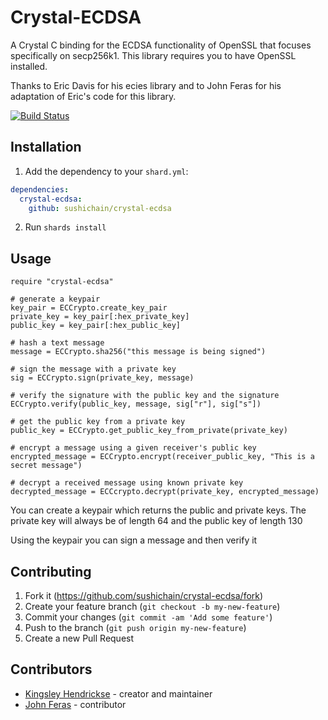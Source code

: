 # Crystal-ECDSA

A Crystal C binding for the ECDSA functionality of OpenSSL that focuses specifically on secp256k1.
This library requires you to have OpenSSL installed.

Thanks to Eric Davis for his ecies library and to John Feras for his adaptation of Eric's code for this library.

[![Build Status](https://travis-ci.org/SushiChain/crystal-ecdsa.svg?branch=master)](https://travis-ci.org/SushiChain/crystal-ecdsa)

## Installation

1. Add the dependency to your `shard.yml`:
```yaml
dependencies:
  crystal-ecdsa:
    github: sushichain/crystal-ecdsa
```
2. Run `shards install`

## Usage

```crystal
require "crystal-ecdsa"

# generate a keypair
key_pair = ECCrypto.create_key_pair
private_key = key_pair[:hex_private_key]
public_key = key_pair[:hex_public_key]

# hash a text message
message = ECCrypto.sha256("this message is being signed")

# sign the message with a private key
sig = ECCrypto.sign(private_key, message)

# verify the signature with the public key and the signature
ECCrypto.verify(public_key, message, sig["r"], sig["s"])

# get the public key from a private key
public_key = ECCrypto.get_public_key_from_private(private_key)

# encrypt a message using a given receiver's public key
encrypted_message = ECCrypto.encrypt(receiver_public_key, "This is a secret message")

# decrypt a received message using known private key
decrypted_message = ECCcrypto.decrypt(private_key, encrypted_message)

```

You can create a keypair which returns the public and private keys. The private key will always be of length 64 and the public key of length 130

Using the keypair you can sign a message and then verify it

## Contributing

1. Fork it (<https://github.com/sushichain/crystal-ecdsa/fork>)
2. Create your feature branch (`git checkout -b my-new-feature`)
3. Commit your changes (`git commit -am 'Add some feature'`)
4. Push to the branch (`git push origin my-new-feature`)
5. Create a new Pull Request

## Contributors

- [Kingsley Hendrickse](https://github.com/kingsleyh) - creator and maintainer
- [John Feras](https://github.com/jferas) - contributor
